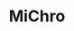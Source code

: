 ---
hackday: 28-cardiff
title: MiChro
summary: We streamline the appropriate available NHS services based on the individual
  needs using their health data.
thumbnail: michro.png
team:
- Tiffany Truong
- Mahrin Ahrmed
about: We use ML to turn wearables and patient-reported data into real-time, NHS-integrated
  care guidance by analysing health trends, assessing risks and directing patients
  to the right care before issues escalate.
links:
  presentation: https://www.canva.com/design/DAGgfl6VY5U/ydTehsBhx8633-ZQRZ63_w/edit
  video: https://youtu.be/SOEoCKYGvOA
---